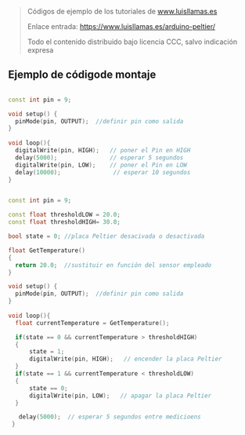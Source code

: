 > Códigos de ejemplo de los tutoriales de www.luisllamas.es
>
> Enlace entrada: https://www.luisllamas.es/arduino-peltier/
>
> Todo el contenido distribuido bajo licencia CCC, salvo indicación expresa


## Ejemplo de códigode montaje
```cpp
const int pin = 9;

void setup() {
  pinMode(pin, OUTPUT);  //definir pin como salida
}
 
void loop(){
  digitalWrite(pin, HIGH);   // poner el Pin en HIGH
  delay(5000);               // esperar 5 segundos
  digitalWrite(pin, LOW);    // poner el Pin en LOW
  delay(10000);               // esperar 10 segundos
}
```

```cpp
const int pin = 9;

const float thresholdLOW = 20.0;
const float thresholdHIGH= 30.0;

bool state = 0; //placa Peltier desacivada o desactivada

float GetTemperature()
{
  return 20.0;  //sustituir en función del sensor empleado
}

void setup() {
  pinMode(pin, OUTPUT);  //definir pin como salida
}
 
void loop(){
  float currentTemperature = GetTemperature();

  if(state == 0 && currentTemperature > thresholdHIGH)
  {
      state = 1;
      digitalWrite(pin, HIGH);   // encender la placa Peltier
  }
  if(state == 1 && currentTemperature < thresholdLOW)
  {
      state == 0;
      digitalWrite(pin, LOW);   // apagar la placa Peltier
  }

   delay(5000);  // esperar 5 segundos entre medicioens
 }
```


